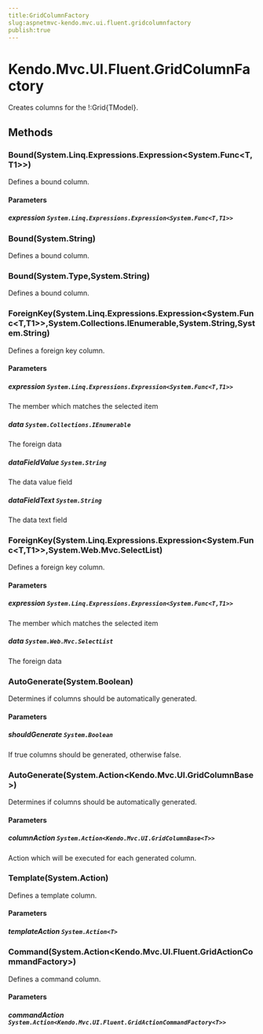 ```yaml
---
title:GridColumnFactory
slug:aspnetmvc-kendo.mvc.ui.fluent.gridcolumnfactory
publish:true
---
```


# Kendo.Mvc.UI.Fluent.GridColumnFactory

Creates columns for the !:Grid{TModel}.

## Methods

### Bound<T1>(System.Linq.Expressions.Expression<System.Func<T,T1>>)
Defines a bound column.

#### Parameters

##### expression `System.Linq.Expressions.Expression<System.Func<T,T1>>`

### Bound(System.String)
Defines a bound column.

### Bound(System.Type,System.String)
Defines a bound column.

### ForeignKey<T1>(System.Linq.Expressions.Expression<System.Func<T,T1>>,System.Collections.IEnumerable,System.String,System.String)
Defines a foreign key column.

#### Parameters

##### expression `System.Linq.Expressions.Expression<System.Func<T,T1>>`
The member which matches the selected item

##### data `System.Collections.IEnumerable`
The foreign data

##### dataFieldValue `System.String`
The data value field

##### dataFieldText `System.String`
The data text field

### ForeignKey<T1>(System.Linq.Expressions.Expression<System.Func<T,T1>>,System.Web.Mvc.SelectList)
Defines a foreign key column.

#### Parameters

##### expression `System.Linq.Expressions.Expression<System.Func<T,T1>>`
The member which matches the selected item

##### data `System.Web.Mvc.SelectList`
The foreign data

### AutoGenerate(System.Boolean)
Determines if columns should be automatically generated.

#### Parameters

##### shouldGenerate `System.Boolean`
If true columns should be generated, otherwise false.

### AutoGenerate(System.Action<Kendo.Mvc.UI.GridColumnBase<T>>)
Determines if columns should be automatically generated.

#### Parameters

##### columnAction `System.Action<Kendo.Mvc.UI.GridColumnBase<T>>`
Action which will be executed for each generated column.

### Template(System.Action<T>)
Defines a template column.

#### Parameters

##### templateAction `System.Action<T>`

### Command(System.Action<Kendo.Mvc.UI.Fluent.GridActionCommandFactory<T>>)
Defines a command column.

#### Parameters

##### commandAction `System.Action<Kendo.Mvc.UI.Fluent.GridActionCommandFactory<T>>`